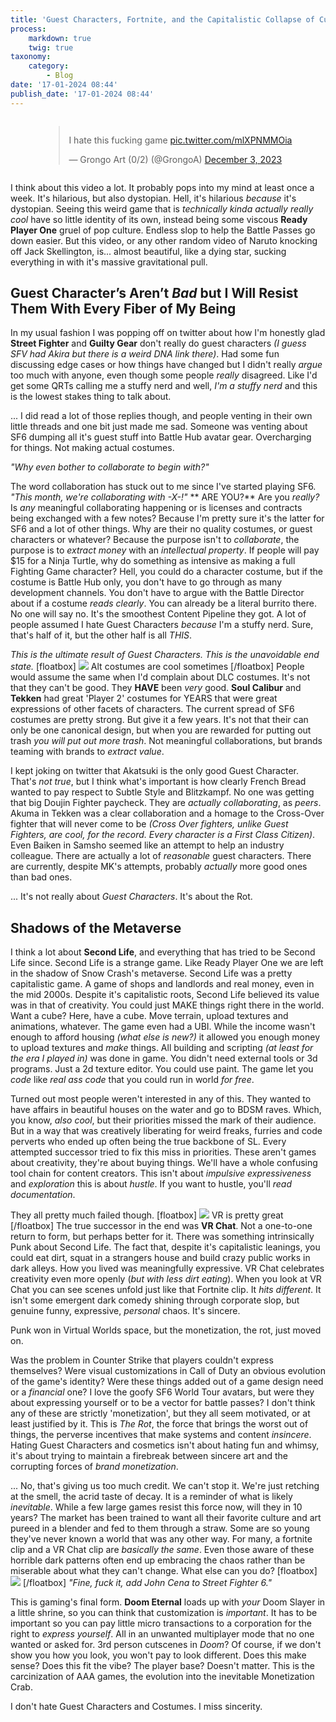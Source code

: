 ```yaml
---
title: 'Guest Characters, Fortnite, and the Capitalistic Collapse of Culture'
process:
    markdown: true
    twig: true
taxonomy:
    category:
        - Blog
date: '17-01-2024 08:44'
publish_date: '17-01-2024 08:44'
---
```


<div style="display: flex; align-items: center; justify-content: center;">
<blockquote class="twitter-tweet"><p lang="en" dir="ltr">I hate this fucking game <a href="https://t.co/mlXPNMMOia">pic.twitter.com/mlXPNMMOia</a></p>&mdash; Grongo Art (0/2) (@GrongoA) <a href="https://twitter.com/GrongoA/status/1731187893262246050?ref_src=twsrc%5Etfw">December 3, 2023</a></blockquote> <script async src="https://platform.twitter.com/widgets.js" charset="utf-8"></script></div>

I think about this video a lot. It probably pops into my mind at least once a week. It's hilarious, but also dystopian. Hell, it's hilarious *because* it's dystopian. Seeing this weird game that is *technically kinda actually really cool* have so little identity of its own, instead being some viscous **Ready Player One** gruel of pop culture. Endless slop to help the Battle Passes go down easier. But this video, or any other random video of Naruto knocking off Jack Skellington, is... almost beautiful, like a dying star, sucking everything in with it's massive gravitational pull.

##	Guest Character’s Aren’t *Bad* but I Will Resist Them With Every Fiber of My Being

In my usual fashion I was popping off on twitter about how I'm honestly glad **Street Fighter** and **Guilty Gear** don't really do guest characters *(I guess SFV had Akira but there is a weird DNA link there)*. Had some fun discussing edge cases or how things have changed but I didn't really *argue* too much with anyone, even though some people *really* disagreed. Like I'd get some QRTs calling me a stuffy nerd and well, *I'm a stuffy nerd* and this is the lowest stakes thing to talk about.

... I did read a lot of those replies though, and people venting in their own little threads and one bit just made me sad. Someone was venting about SF6 dumping all it's guest stuff into Battle Hub avatar gear. Overcharging for things. Not making actual costumes. 

*"Why even bother to collaborate to begin with?"*

The word collaboration has stuck out to me since I've started playing SF6. *"This month, we're collaborating with -X-!"* ** ARE YOU?** Are you *really?* Is *any* meaningful collaborating happening or is licenses and contracts being exchanged with a few notes? Because I'm pretty sure it's the latter for SF6 and a lot of other things. Why are their no quality costumes, or guest characters or whatever? Because the purpose isn't to *collaborate*, the purpose is to *extract money* with an *intellectual property*. If people will pay $15 for a Ninja Turtle, why do something as intensive as making a full Fighting Game character? Hell, you could do a character costume, but if the costume is Battle Hub only, you don't have to go through as many development channels. You don't have to argue with the Battle Director about if a costume *reads clearly*. You can already be a literal burrito there. No one will say no. It's the smoothest Content Pipeline they got. A lot of people assumed I hate Guest Characters *because* I'm a stuffy nerd. Sure, that's half of it, but the other half is all *THIS*. 

*This is the ultimate result of Guest Characters. This is the unavoidable end state.*
[floatbox]
[![](C_ivy_c.png)](C_ivy_c.png)
Alt costumes are cool sometimes
[/floatbox]
People would assume the same when I'd complain about DLC costumes. It's not that they can't be good. They **HAVE** been *very* good. **Soul Calibur** and **Tekken** had great 'Player 2' costumes for YEARS that were great expressions of other facets of characters. The current spread of SF6 costumes are pretty strong. But give it a few years. It's not that their can only be one canonical design, but when you are rewarded for putting out trash *you will put out more trash*. Not meaningful collaborations, but brands teaming with brands to *extract value*.

I kept joking on twitter that Akatsuki is the only good Guest Character. That's *not true*, but I think what's important is how clearly French Bread wanted to pay respect to Subtle Style and Blitzkampf. No one was getting that big Doujin Fighter paycheck. They are *actually collaborating*, as *peers*. Akuma in Tekken was a clear collaboration and a homage to the Cross-Over fighter that will never come to be *(Cross Over fighters, unlike Guest Fighters, are cool, for the record. Every character is a First Class Citizen)*. Even Baiken in Samsho seemed like an attempt to help an industry colleague. There are actually a lot of *reasonable* guest characters. There are currently, despite MK's attempts, probably *actually* more good ones than bad ones.

... It's not really about *Guest Characters*. It's about the Rot.

## Shadows of the Metaverse

I think a lot about **Second Life**, and everything that has tried to be Second Life since. Second Life is a strange game. Like Ready Player One we are left in the shadow of Snow Crash's metaverse. Second Life was a pretty capitalistic game. A game of shops and landlords and real money, even in the mid 2000s. Despite it's capitalistic roots, Second Life believed its value was in that of creativity. You could just MAKE things right there in the world. Want a cube? Here, have a cube. Move terrain, upload textures and animations, whatever. The game even had a UBI. While the income wasn't enough to afford housing *(what else is new?)* it allowed you enough money to upload textures and *make* things. All building and scripting *(at least for the era I played in)* was done in game. You didn't need external tools or 3d programs. Just a 2d texture editor. You could use paint. The game let you *code* like *real ass code* that you could run in world *for free*.

Turned out most people weren't interested in any of this. They wanted to have affairs in beautiful houses on the water and go to BDSM raves. Which, you know, *also cool*, but their priorities missed the mark of their audience. But in a way that was creatively liberating for weird freaks, furries and code perverts who ended up often being the true backbone of SL. Every attempted successor tried to fix this miss in priorities. These aren't games about creativity, they're about buying things. We'll have a whole confusing tool chain for content creators. This isn't about *impulsive expressiveness* and *exploration* this is about *hustle*. If you want to hustle, you'll *read documentation*.

They all pretty much failed though.
[floatbox]
[![](vrchat.png)](vrchat.png)
VR is pretty great
[/floatbox]
The true successor in the end was **VR Chat**. Not a one-to-one return to form, but perhaps better for it. There was something intrinsically Punk about Second Life. The fact that, despite it's capitalistic leanings, you could eat dirt, squat in a strangers house and build crazy public works in dark alleys. How you lived was meaningfully expressive. VR Chat celebrates creativity even more openly (*but with less dirt eating*). When you look at VR Chat you can see scenes unfold just like that Fortnite clip. It *hits different*. It isn't some emergent dark comedy shining through corporate slop, but genuine funny, expressive, *personal* chaos. It's sincere.

Punk won in Virtual Worlds space, but the monetization, the rot, just moved on.

Was the problem in Counter Strike that players couldn't express themselves? Were visual customizations in Call of Duty an obvious evolution of the game's identity? Were these things added out of a game design need or a *financial* one? I love the goofy SF6 World Tour avatars, but were they about expressing yourself or to be a vector for battle passes? I don't think any of these are strictly 'monetization', but they all seem motivated, or at least justified by it. This is *The Rot*, the force that brings the worst out of things, the perverse incentives that make systems and content *insincere*. Hating Guest Characters and cosmetics isn't about hating fun and whimsy, it's about trying to maintain a firebreak between sincere art and the corrupting forces of *brand monetization*.

... No, that's giving us too much credit. We can't stop it. We're just retching at the smell, the acrid taste of decay. It is a reminder of what is likely *inevitable*. While a few large games resist this force now, will they in 10 years? The market has been trained to want all their favorite culture and art pureed in a blender and fed to them through a straw. Some are so young they've never known a world that was any other way. For many, a fortnite clip and a VR Chat clip are *basically the same*. Even those aware of these horrible dark patterns often end up embracing the chaos rather than be miserable about what they can't change. What else can you do?
[floatbox]
[![](doomt.png)](doom.png)
[/floatbox]
*"Fine, fuck it, add John Cena to Street Fighter 6."*

This is gaming's final form. **Doom Eternal** loads up with *your* Doom Slayer in a little shrine, so you can think that customization is *important*. It has to be important so you can pay little micro transactions to a corporation for the right to *express yourself*. All in an unwanted multiplayer mode that no one wanted or asked for. 3rd person cutscenes in *Doom*? Of course, if we don't show you how you look, you won't pay to look different. Does this make sense? Does this fit the vibe? The player base? Doesn't matter. This is the carcinization of AAA games, the evolution into the inevitable Monetization Crab.

I don't hate Guest Characters and Costumes. I miss sincerity.


